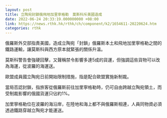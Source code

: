 ```yaml
---
layout: post
title: 立陶宛封鎖俄飛地加里寧格勒　莫斯科斥美國造成
date: 2022-06-24 20:33:19.000000000 +08:00
link: https://news.rthk.hk/rthk/ch/component/k2/1654611-20220624.htm
categories: rthk
---
```


俄羅斯外交部指責美國，造成立陶宛「封鎖」俄羅斯本土和飛地加里寧格勒之間的鐵路運輸，讓莫斯科與西方原本就緊張的關係升溫。

莫斯科警告會強硬回擊，又聲稱禁令影響多達5成的貨運，但強調這些貨物可以改為海運，從波羅的海運送。

歐盟成員國立陶宛日前開始限制措施，指是配合歐盟實施新制裁。

當局否認封鎖，指旅客從俄羅斯前往加里寧格勒時，仍可自由跨越立陶宛領土，而受制裁影響的俄國貨運只佔約1%。

加里寧格勒位在波羅的海沿岸，在陸地和海上都不與俄羅斯相連，人員同物資必須透過鐵路穿越立陶宛才能運送。
